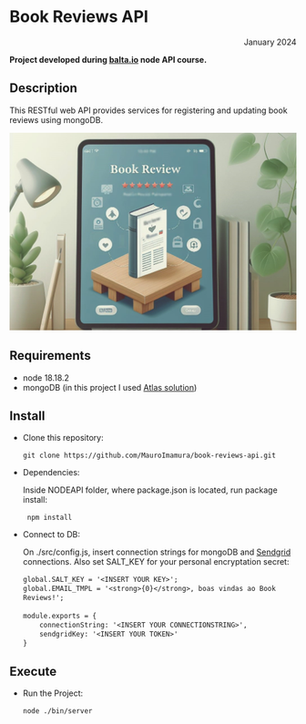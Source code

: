 # Book Reviews API

<p align="end">January 2024</p>

**Project developed during [balta.io](https://balta.io) node API course.**

## Description

This RESTful web API provides services for registering and updating book reviews using mongoDB.

<img src="https://github.com/MauroImamura/images/blob/main/BookReviewAPI.jpg"/>

## Requirements

* node 18.18.2
* mongoDB (in this project I used <a href="cloud.mongodb.com">Atlas solution</a>)

## Install

* Clone this repository:

      git clone https://github.com/MauroImamura/book-reviews-api.git

* Dependencies:

  Inside NODEAPI folder, where package.json is located, run package install:

       npm install

* Connect to DB:

  On ./src/config.js, insert connection strings for mongoDB and <a href="https://sendgrid.com/en-us">Sendgrid</a> connections. Also set SALT_KEY for your personal encryptation secret:

      global.SALT_KEY = '<INSERT YOUR KEY>';
      global.EMAIL_TMPL = '<strong>{0}</strong>, boas vindas ao Book Reviews!';
      
      module.exports = {
          connectionString: '<INSERT YOUR CONNECTIONSTRING>',
          sendgridKey: '<INSERT YOUR TOKEN>'
      }

## Execute

* Run the Project:

      node ./bin/server
